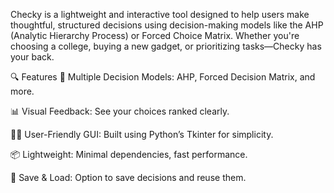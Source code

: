 Checky is a lightweight and interactive tool designed to help users make thoughtful, structured decisions using decision-making models like the AHP (Analytic Hierarchy Process) or Forced Choice Matrix. Whether you're choosing a college, buying a new gadget, or prioritizing tasks—Checky has your back.

🔍 Features
🧮 Multiple Decision Models: AHP, Forced Decision Matrix, and more.

📊 Visual Feedback: See your choices ranked clearly.

🧑‍💻 User-Friendly GUI: Built using Python’s Tkinter for simplicity.

📦 Lightweight: Minimal dependencies, fast performance.

💾 Save & Load: Option to save decisions and reuse them.
